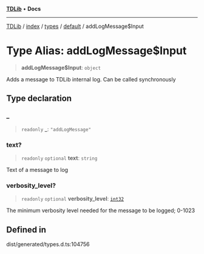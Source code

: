 [**TDLib**](../../../../../../README.md) • **Docs**

***

[TDLib](../../../../../../modules.md) / [index](../../../../../README.md) / [types](../../../README.md) / [default](../README.md) / addLogMessage$Input

# Type Alias: addLogMessage$Input

> **addLogMessage$Input**: `object`

Adds a message to TDLib internal log. Can be called synchronously

## Type declaration

### \_

> `readonly` **\_**: `"addLogMessage"`

### text?

> `readonly` `optional` **text**: `string`

Text of a message to log

### verbosity\_level?

> `readonly` `optional` **verbosity\_level**: [`int32`](int32.md)

The minimum verbosity level needed for the message to be logged; 0-1023

## Defined in

dist/generated/types.d.ts:104756
